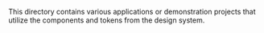 This directory contains various applications or demonstration projects that utilize the components and tokens from the design system.